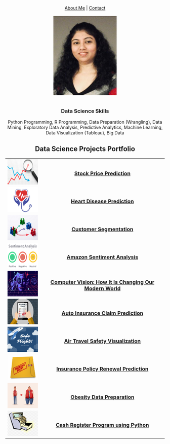 <div align="center">
<a href="/about.html">About Me</a> | <a href="/contact.html">Contact</a>
<br><br>
<img align="center" src="images/shilpa.png" width="200" height="250"/>
<br><br>
<h3 align="center">Data Science Skills</h3>
<p align="center">Python Programming, R Programming, Data Preparation (Wrangling), Data Mining, Exploratory Data Analysis, Predictive Analytics, Machine Learning, Data Visualization (Tableau), Big Data</p>
</div>

<h2 align="center">Data Science Projects Portfolio</h2>

<table>
    <tr>
      <td style="vertical-align:middle">
         <img src="images/stock.jpg" width="120" height="80"/>
      </td> 
      <td style="vertical-align:middle">
        <h3 align="Center"><a href="https://github.com/Shilpakolekar/Data-Science-Projects/tree/main/Stock%20Price%20Prediction">Stock Price Prediction</a></h3>
      </td> 
    </tr>
    <tr>
      <td style="vertical-align:middle">
         <img src="images/heart.png" width="120" height="80"/>
      </td> 
      <td style="vertical-align:middle">
        <h3 align="Center"><a href="https://github.com/Shilpakolekar/Data-Science-Projects/tree/main/Heart%20Disease%20Prediction">Heart Disease Prediction</a></h3>
      </td> 
    </tr>
    <tr>
      <td style="vertical-align:middle">
         <img src="images/cust.jpeg" width="120" height="80"/>
      </td> 
      <td style="vertical-align:middle">
        <h3 align="Center"><a href="https://github.com/Shilpakolekar/Data-Science-Projects/tree/main/Customer%20Segmentation">Customer Segmentation</a></h3>
      </td> 
    </tr>
    <tr>
      <td style="vertical-align:middle">
         <img src="images/amazon.png" width="120" height="80"/>
      </td> 
      <td style="vertical-align:middle">
        <h3 align="Center"><a href="https://github.com/Shilpakolekar/Data-Science-Projects/tree/main/Amazon%20Sentiment%20Analysis">Amazon Sentiment Analysis</a></h3>
      </td> 
    </tr>
    <tr>
      <td style="vertical-align:middle">
         <img src="images/computer.jpeg" width="120" height="80"/>
      </td> 
      <td style="vertical-align:middle">
        <h3 align="Center"><a href="https://github.com/Shilpakolekar/Data-Science-Projects/tree/main/Computer%20Vision%20How%20It%20Is%20Changing%20Our%20Modern%20World%20-%20Research%20Paper">Computer Vision: How It Is Changing Our Modern World</a></h3>
      </td> 
    </tr>
    <tr>
      <td style="vertical-align:middle">
         <img src="images/claim.jpg" width="120" height="80"/>
      </td> 
      <td style="vertical-align:middle">
        <h3 align="Center"><a href="https://github.com/Shilpakolekar/Data-Science-Projects/tree/main/Auto%20Insurance%20Claim%20Prediction">Auto Insurance Claim Prediction</a></h3>
      </td> 
    </tr>
    <tr>
      <td style="vertical-align:middle">
         <img src="images/safety.png" width="120" height="80"/>
      </td> 
      <td style="vertical-align:middle">
        <h3 align="Center"><a href="https://github.com/Shilpakolekar/Data-Science-Projects/tree/main/Air%20Travel%20Safety%20Visualization">Air Travel Safety Visualization</a></h3>
      </td> 
    </tr>
    <tr>
      <td style="vertical-align:middle">
         <img src="images/policy.jpg" width="120" height="80"/>
      </td> 
      <td style="vertical-align:middle">
        <h3 align="Center"><a href="https://github.com/Shilpakolekar/Data-Science-Projects/tree/main/Insurance%20Policy%20Renewal%20Prediction">Insurance Policy Renewal Prediction</a></h3>
      </td> 
    </tr>
    <tr>
      <td style="vertical-align:middle">
         <img src="images/obesity.jpeg" width="120" height="80"/>
      </td> 
      <td style="vertical-align:middle">
        <h3 align="Center"><a href="https://github.com/Shilpakolekar/Data-Science-Projects/tree/main/Obesity%20Data%20Preparation">Obesity Data Preparation</a></h3>
      </td> 
    </tr>
    <tr>
      <td style="vertical-align:middle">
         <img src="images/cash.png" width="120" height="80"/>
      </td> 
      <td style="vertical-align:middle">
        <h3 align="Center"><a href="https://github.com/Shilpakolekar/Data-Science-Projects/tree/main/Cash%20Register%20Program%20using%20Python">Cash Register Program using Python</a></h3>
      </td> 
    </tr>
</table>


